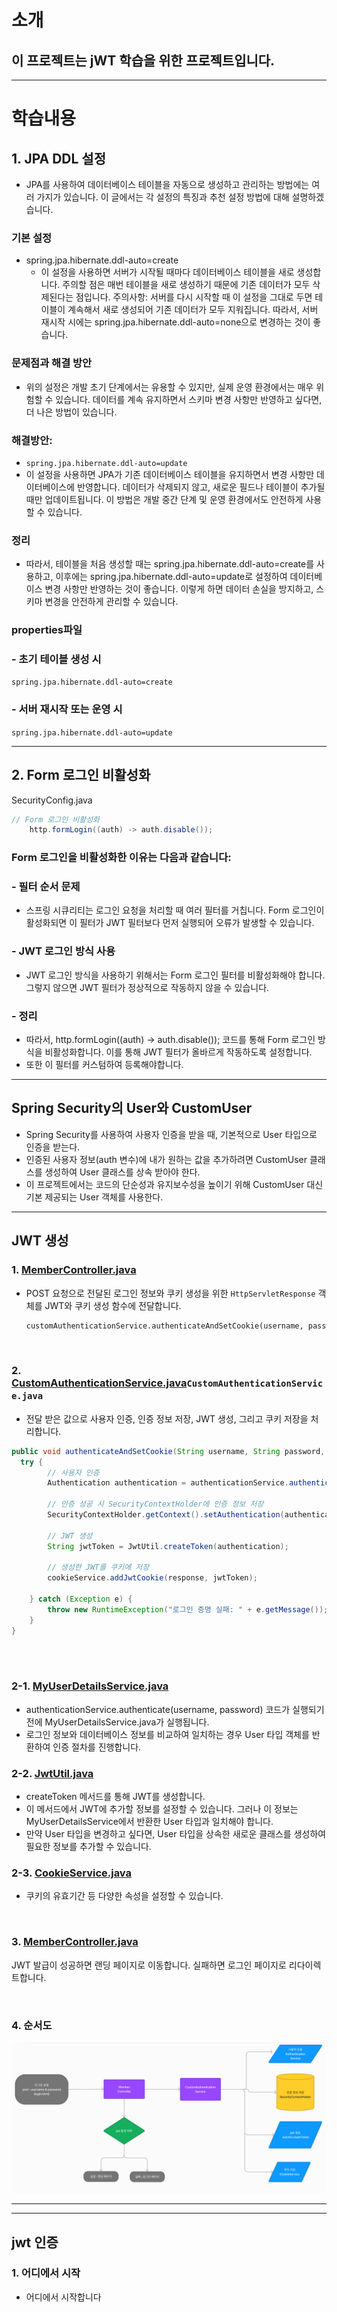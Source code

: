 # 소개
## 이 프로젝트는 jWT 학습을 위한 프로젝트입니다.

<hr />


# 학습내용


## 1. JPA DDL 설정 
- JPA를 사용하여 데이터베이스 테이블을 자동으로 생성하고 관리하는 방법에는 여러 가지가 있습니다. 이 글에서는 각 설정의 특징과 추천 설정 방법에 대해 설명하겠습니다.


### 기본 설정
- spring.jpa.hibernate.ddl-auto=create
    - 이 설정을 사용하면 서버가 시작될 때마다 데이터베이스 테이블을 새로 생성합니다. 주의할 점은 매번 테이블을 새로 생성하기 때문에 기존 데이터가 모두 삭제된다는 점입니다.
      주의사항: 서버를 다시 시작할 때 이 설정을 그대로 두면 테이블이 계속해서 새로 생성되어 기존 데이터가 모두 지워집니다. 따라서, 서버 재시작 시에는 spring.jpa.hibernate.ddl-auto=none으로 변경하는 것이 좋습니다.


### 문제점과 해결 방안
- 위의 설정은 개발 초기 단계에서는 유용할 수 있지만, 실제 운영 환경에서는 매우 위험할 수 있습니다. 데이터를 계속 유지하면서 스키마 변경 사항만 반영하고 싶다면, 더 나은 방법이 있습니다.


### 해결방안:
- ```spring.jpa.hibernate.ddl-auto=update```
- 이 설정을 사용하면 JPA가 기존 데이터베이스 테이블을 유지하면서 변경 사항만 데이터베이스에 반영합니다. 데이터가 삭제되지 않고, 새로운 필드나 테이블이 추가될 때만 업데이트됩니다.
  이 방법은 개발 중간 단계 및 운영 환경에서도 안전하게 사용할 수 있습니다.


### 정리
- 따라서, 테이블을 처음 생성할 때는 spring.jpa.hibernate.ddl-auto=create를 사용하고, 이후에는 spring.jpa.hibernate.ddl-auto=update로 설정하여 데이터베이스 변경 사항만 반영하는 것이 좋습니다. 이렇게 하면 데이터 손실을 방지하고, 스키마 변경을 안전하게 관리할 수 있습니다.


### properties파일
### - 초기 테이블 생성 시
```spring.jpa.hibernate.ddl-auto=create```

### - 서버 재시작 또는 운영 시
```spring.jpa.hibernate.ddl-auto=update```


<hr />


## 2. Form 로그인 비활성화

SecurityConfig.java
```java
// Form 로그인 비활성화
    http.formLogin((auth) -> auth.disable());
```

### Form 로그인을 비활성화한 이유는 다음과 같습니다:

### - 필터 순서 문제
- 스프링 시큐리티는 로그인 요청을 처리할 때 여러 필터를 거칩니다. Form 로그인이 활성화되면 이 필터가 JWT 필터보다 먼저 실행되어 오류가 발생할 수 있습니다.

### - JWT 로그인 방식 사용
- JWT 로그인 방식을 사용하기 위해서는 Form 로그인 필터를 비활성화해야 합니다. 그렇지 않으면 JWT 필터가 정상적으로 작동하지 않을 수 있습니다.


### - 정리
- 따라서, http.formLogin((auth) -> auth.disable()); 코드를 통해 Form 로그인 방식을 비활성화합니다. 이를 통해 JWT 필터가 올바르게 작동하도록 설정합니다.
- 또한 이 필터를 커스텀하여 등록해야합니다.

<hr />


## Spring Security의 User와 CustomUser
- Spring Security를 사용하여 사용자 인증을 받을 때, 기본적으로 User 타입으로 인증을 받는다.
- 인증된 사용자 정보(auth 변수)에 내가 원하는 값을 추가하려면 CustomUser 클래스를 생성하여 User 클래스를 상속 받아야 한다.
- 이 프로젝트에서는 코드의 단순성과 유지보수성을 높이기 위해 CustomUser 대신 기본 제공되는 User 객체를 사용한다.

<hr />


## JWT 생성

### 1. [MemberController.java](src%2Fmain%2Fjava%2Fcom%2Fhanul%2FspringJWT%2Fcontroller%2FMemberController.java)
- POST 요청으로 전달된 로그인 정보와 쿠키 생성을 위한 `HttpServletResponse` 객체를 JWT와 쿠키 생성 함수에 전달합니다.

  ```html
  customAuthenticationService.authenticateAndSetCookie(username, password, response);
  ```

<br />

### 2. [CustomAuthenticationService.java](src%2Fmain%2Fjava%2Fcom%2Fhanul%2FspringJWT%2Fservice%2FCustomAuthenticationService.java)`CustomAuthenticationService.java`
- 전달 받은 값으로 사용자 인증, 인증 정보 저장, JWT 생성, 그리고 쿠키 저장을 처리합니다.

```java
public void authenticateAndSetCookie(String username, String password, HttpServletResponse response) {
  try {
        // 사용자 인증
        Authentication authentication = authenticationService.authenticate(username, password);

        // 인증 성공 시 SecurityContextHolder에 인증 정보 저장
        SecurityContextHolder.getContext().setAuthentication(authentication);

        // JWT 생성
        String jwtToken = JwtUtil.createToken(authentication);

        // 생성한 JWT를 쿠키에 저장
        cookieService.addJwtCookie(response, jwtToken);

    } catch (Exception e) {
        throw new RuntimeException("로그인 증명 실패: " + e.getMessage());
    }
}
```
<br />
<br />

### 2-1. [MyUserDetailsService.java](src%2Fmain%2Fjava%2Fcom%2Fhanul%2FspringJWT%2Fservice%2FMyUserDetailsService.java)
- authenticationService.authenticate(username, password) 코드가 실행되기 전에 MyUserDetailsService.java가 실행됩니다.
- 로그인 정보와 데이터베이스 정보를 비교하여 일치하는 경우 User 타입 객체를 반환하여 인증 절차를 진행합니다.


### 2-2. [JwtUtil.java](src%2Fmain%2Fjava%2Fcom%2Fhanul%2FspringJWT%2Fjwt%2FJwtUtil.java)
- createToken 메서드를 통해 JWT를 생성합니다.
- 이 메서드에서 JWT에 추가할 정보를 설정할 수 있습니다. 그러나 이 정보는 MyUserDetailsService에서 반환한 User 타입과 일치해야 합니다.
- 만약 User 타입을 변경하고 싶다면, User 타입을 상속한 새로운 클래스를 생성하여 필요한 정보를 추가할 수 있습니다.


### 2-3. [CookieService.java](src%2Fmain%2Fjava%2Fcom%2Fhanul%2FspringJWT%2Fservice%2FCookieService.java)
- 쿠키의 유효기간 등 다양한 속성을 설정할 수 있습니다.

<br />

### 3. [MemberController.java](src%2Fmain%2Fjava%2Fcom%2Fhanul%2FspringJWT%2Fcontroller%2FMemberController.java)
JWT 발급이 성공하면 랜딩 페이지로 이동합니다.
실패하면 로그인 페이지로 리다이렉트합니다.

<br />


### 4. 순서도
![img.png](img.png)

<hr />
<hr />

## jwt 인증

### 1. 어디에서 시작
 - 어디에서 시작합니다